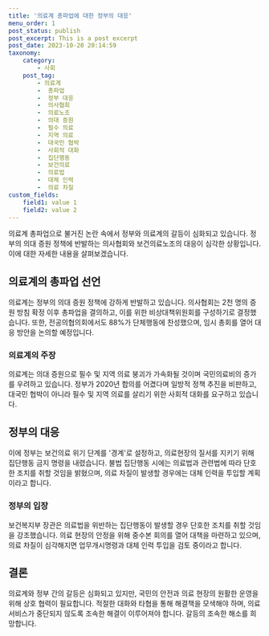 ```yaml
---
title: '의료계 총파업에 대한 정부의 대응'
menu_order: 1
post_status: publish
post_excerpt: This is a post excerpt
post_date: 2023-10-20 20:14:59
taxonomy:
    category:
        - 사회
    post_tag:
        - 의료계
        -  총파업
        -  정부 대응
        -  의사협회
        -  의료노조
        -  의대 증원
        -  필수 의료
        -  지역 의료
        -  대국민 협박
        -  사회적 대화
        -  집단행동
        -  보건의료
        -  의료법
        -  대체 인력
        -  의료 차질
custom_fields:
    field1: value 1
    field2: value 2
---
```



의료계 총파업으로 불거진 논란 속에서 정부와 의료계의 갈등이 심화되고 있습니다. 정부의 의대 증원 정책에 반발하는 의사협회와 보건의료노조의 대응이 심각한 상황입니다. 이에 대한 자세한 내용을 살펴보겠습니다.

## 의료계의 총파업 선언
의료계는 정부의 의대 증원 정책에 강하게 반발하고 있습니다. 의사협회는 2천 명의 증원 방침 확정 이후 총파업을 결의하고, 이를 위한 비상대책위원회를 구성하기로 결정했습니다. 또한, 전공의협의회에서도 88%가 단체행동에 찬성했으며, 임시 총회를 열어 대응 방안을 논의할 예정입니다.

### 의료계의 주장
의료계는 의대 증원으로 필수 및 지역 의료 붕괴가 가속화될 것이며 국민의료비의 증가를 우려하고 있습니다. 정부가 2020년 합의를 어겼다며 일방적 정책 추진을 비판하고, 대국민 협박이 아니라 필수 및 지역 의료를 살리기 위한 사회적 대화를 요구하고 있습니다.

## 정부의 대응
이에 정부는 보건의료 위기 단계를 '경계'로 설정하고, 의료현장의 질서를 지키기 위해 집단행동 금지 명령을 내렸습니다. 불법 집단행동 시에는 의료법과 관련법에 따라 단호한 조치를 취할 것임을 밝혔으며, 의료 차질이 발생할 경우에는 대체 인력을 투입할 계획이라고 합니다.

### 정부의 입장
보건복지부 장관은 의료법을 위반하는 집단행동이 발생할 경우 단호한 조치를 취할 것임을 강조했습니다. 의료 현장의 안정을 위해 중수본 회의를 열어 대책을 마련하고 있으며, 의료 차질이 심각해지면 업무개시명령과 대체 인력 투입을 검토 중이라고 합니다.

## 결론
의료계와 정부 간의 갈등은 심화되고 있지만, 국민의 안전과 의료 현장의 원활한 운영을 위해 상호 협력이 필요합니다. 적절한 대화와 타협을 통해 해결책을 모색해야 하며, 의료 서비스가 중단되지 않도록 조속한 해결이 이루어져야 합니다. 갈등의 조속한 해소를 희망합니다.
